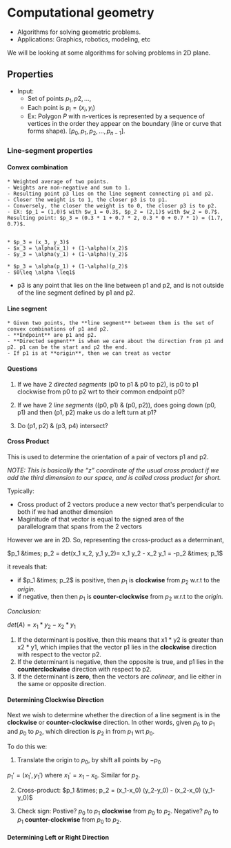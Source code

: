# Computational geometry
- Algorithms for solving geometric problems.
- Applications: Graphics, robotics, modeling, etc

We will be looking at some algorithms for solving problems in 2D plane.

## Properties

* Input: 
	- Set of points ${p_1, p2,...}$, 
	- Each point is $p_i = (x_i, y_i)$
	- Ex: Polygon $P$ with n-vertices is represented by a sequence of vertices in the order they appear on the boundary (line or curve that forms shape). $[p_0, p_1, p_2, ... , p_{n-1}]$. 


### Line-segment properties

#### Convex combination

	* Weighted average of two points. 
	- Weights are non-negative and sum to 1. 
	- Resulting point p3 lies on the line segment connecting p1 and p2. 
	- Closer the weight is to 1, the closer p3 is to p1. 
	- Conversely, the closer the weight is to 0, the closer p3 is to p2. 
	- EX: $p_1 = (1,0)$ with $w_1 = 0.3$, $p_2 = (2,1)$ with $w_2 = 0.7$. Resulting point: $p_3 = (0.3 * 1 + 0.7 * 2, 0.3 * 0 + 0.7 * 1) = (1.7, 0.7)$.


	* $p_3 = (x_3, y_3)$
	- $x_3 = \alpha(x_1) + (1-\alpha)(x_2)$
	- $y_3 = \alpha(y_1) + (1-\alpha)(y_2)$

	* $p_3 = \alpha(p_1) + (1-\alpha)(p_2)$
	- $0\leq \alpha \leq1$

- p3 is any point that lies on the line between p1 and p2, and is not outside of the line segment defined by p1 and p2. 

#### Line segment
	* Given two points, the **line segment** between them is the set of convex combinations of p1 and p2.
	- **Endpoint** are p1 and p2.
	- **Directed segment** is when we care about the direction from p1 and p2. p1 can be the start and p2 the end.
	- If p1 is at **origin**, then we can treat as vector

#### Questions

1. If we have 2 *directed segments* (p0 to p1 \& p0 to p2), is p0 to p1 clockwise from p0 to p2 wrt to their common endpoint p0?

2. If we have 2 *line segments* ((p0, p1) \& (p0, p2)), does going down (p0, p1) and then (p1, p2) make us do a left turn at p1?

3. Do (p1, p2) \& (p3, p4) intersect?

#### Cross Product

This is used to determine the orientation of a pair of vectors p1 and p2.

*NOTE: This is basically the “z” coordinate of the usual cross product if we add the third dimension to our space, and is called cross product for short.*

Typically:
- Cross product of 2 vectors produce a new vector that's perpendicular to both if we had another dimension
- Maginitude of that vector is equal to the signed area of the parallelogram that spans from the 2 vectors

However we are in 2D. So, representing the cross-product as a determinant,

$p_1 &times; p_2 = det(x_1 x_2, y_1 y_2)= x_1 y_2 - x_2 y_1  = -p_2 &times; p_1$

it reveals that:

- if $p_1 &times; p_2$ is positive, then $p_1$ is **clockwise** from $p_2$ w.r.t to the *origin*. 
- if negative, then then $p_1$ is **counter-clockwise** from $p_2$ w.r.t to the *origin*. 

*Conclusion:*

$det(A) = x_1 * y_2 - x_2 * y_1$

1. If the determinant is positive, then this means that x1 * y2 is greater than x2 * y1, which implies that the vector p1 lies in the **clockwise** direction with respect to the vector p2. 
2. If the determinant is negative, then the opposite is true, and p1 lies in the **counterclockwise** direction with respect to p2. 
3. If the determinant is **zero**, then the vectors are *colinear*, and lie either in the same or opposite direction.


#### Determining Clockwise Direction

Next we wish to determine whether the direction of a line segment is in the **clockwise** or **counter-clockwise** direction. In other words, given $p_0$ to $p_1$ and $p_0$ to $p_2$, which direction is $p_2$ in from $p_1$ wrt $p_0$. 

To do this we:
1. Translate the origin to $p_0$, by shift all points by $-p_0$

$p_1' = (x_1', y_1')$ where $x_1' = x_1 - x_0$. Similar for $p_2$.


2. Cross-product: $p_1 &times; p_2 = (x_1-x_0) (y_2-y_0) - (x_2-x_0) (y_1-y_0)$

3. Check sign: Postive? $p_0$ to $p_1$ **clockwise** from $p_0$ to $p_2$. Negative? $p_0$ to $p_1$ **counter-clockwise** from $p_0$ to $p_2$.

#### Determining Left or Right Direction






